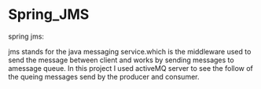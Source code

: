 # Spring_JMS


spring jms:

jms stands for the java messaging service.which is the middleware used to send the message between client and works by sending messages to amessage queue.
In this project I used activeMQ  server to see the follow of the queing messages send by the producer and consumer.
